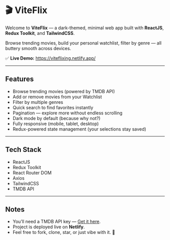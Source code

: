 # 🎬 ViteFlix

Welcome to **ViteFlix** — a dark-themed, minimal web app built with **ReactJS**, **Redux Toolkit**, and **TailwindCSS**.

Browse trending movies, build your personal watchlist, filter by genre — all buttery smooth across devices.

✅ **Live Demo:** 
https://viteflixing.netlify.app/


---

## Features

- Browse trending movies (powered by TMDB API)
- Add or remove movies from your Watchlist
- Filter by multiple genres
- Quick search to find favorites instantly
- Pagination — explore more without endless scrolling
- Dark mode by default (because why not?)
- Fully responsive (mobile, tablet, desktop)
- Redux-powered state management (your selections stay saved)

---

## Tech Stack

- ReactJS
- Redux Toolkit
- React Router DOM
- Axios
- TailwindCSS
- TMDB API

---
## Notes

- You’ll need a TMDB API key — [Get it here](https://www.themoviedb.org/).
- Project is deployed live on **Netlify**.
- Feel free to fork, clone, star, or just vibe with it. 🚀